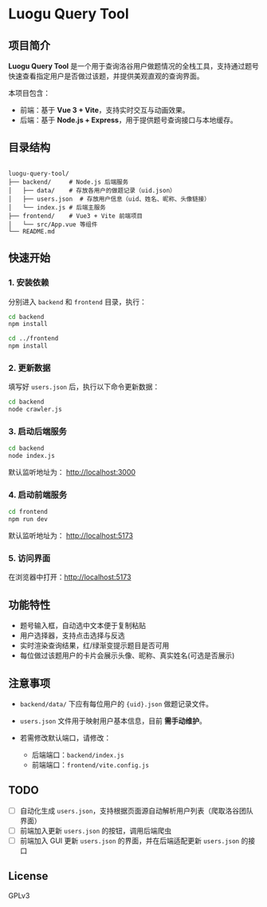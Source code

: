 # Luogu Query Tool

## 项目简介

**Luogu Query Tool** 是一个用于查询洛谷用户做题情况的全栈工具，支持通过题号快速查看指定用户是否做过该题，并提供美观直观的查询界面。

本项目包含：
- 前端：基于 **Vue 3 + Vite**，支持实时交互与动画效果。
- 后端：基于 **Node.js + Express**，用于提供题号查询接口与本地缓存。

## 目录结构

```

luogu-query-tool/
├── backend/     # Node.js 后端服务
│   ├── data/    # 存放各用户的做题记录（uid.json）
│   ├── users.json  # 存放用户信息（uid、姓名、昵称、头像链接）
│   └── index.js # 后端主服务
├── frontend/    # Vue3 + Vite 前端项目
│   └── src/App.vue 等组件
└── README.md

```

## 快速开始

### 1. 安装依赖

分别进入 `backend` 和 `frontend` 目录，执行：

```bash
cd backend
npm install

cd ../frontend
npm install
```

### 2. 更新数据

填写好 `users.json` 后，执行以下命令更新数据：

```bash
cd backend
node crawler.js
```

### 3. 启动后端服务

```bash
cd backend
node index.js
```

默认监听地址为： [http://localhost:3000](http://localhost:3000)

### 4. 启动前端服务

```bash
cd frontend
npm run dev
```

默认监听地址为： [http://localhost:5173](http://localhost:5173)

### 5. 访问界面

在浏览器中打开：[http://localhost:5173](http://localhost:5173)

## 功能特性

* 题号输入框，自动选中文本便于复制粘贴
* 用户选择器，支持点击选择与反选
* 实时渲染查询结果，红/绿渐变提示题目是否可用
* 每位做过该题用户的卡片会展示头像、昵称、真实姓名(可选是否展示)

## 注意事项

* `backend/data/` 下应有每位用户的 `{uid}.json` 做题记录文件。
* `users.json` 文件用于映射用户基本信息，目前 **需手动维护**。
* 若需修改默认端口，请修改：

  * 后端端口：`backend/index.js`
  * 前端端口：`frontend/vite.config.js`

## TODO

* [ ] 自动化生成 `users.json`，支持根据页面源自动解析用户列表（爬取洛谷团队界面）
* [ ] 前端加入更新 `users.json` 的按钮，调用后端爬虫
* [ ] 前端加入 GUI 更新 `users.json` 的界面，并在后端适配更新 `users.json` 的接口

## License

GPLv3